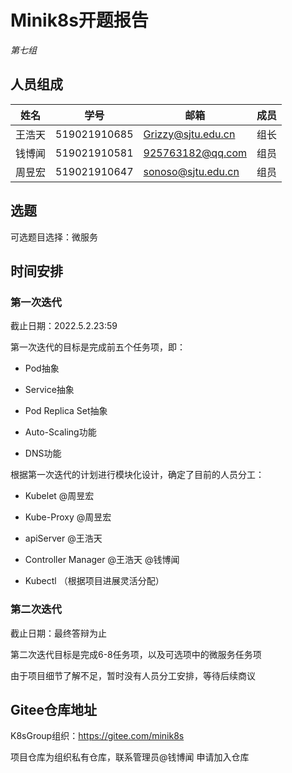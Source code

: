 # Minik8s开题报告

*第七组*

## 人员组成

| 姓名   | 学号         | 邮箱               | 成员 |
| ------ | ------------ | ------------------ | ---- |
| 王浩天 | 519021910685 | Grizzy@sjtu.edu.cn | 组长 |
| 钱博闻 | 519021910581 | 925763182@qq.com   | 组员 |
| 周昱宏 | 519021910647 | sonoso@sjtu.edu.cn | 组员 |

## **选题**

可选题目选择：微服务

## **时间安排**

### **第一次迭代**

截止日期：2022.5.2.23:59



第一次迭代的目标是完成前五个任务项，即：

- Pod抽象

- Service抽象

- Pod Replica Set抽象

- Auto-Scaling功能

- DNS功能



根据第一次迭代的计划进行模块化设计，确定了目前的人员分工：

- Kubelet @周昱宏

- Kube-Proxy @周昱宏

- apiServer @王浩天

- Controller Manager @王浩天 @钱博闻

- Kubectl （根据项目进展灵活分配）



### **第二次迭代**

截止日期：最终答辩为止

第二次迭代目标是完成6-8任务项，以及可选项中的微服务任务项

由于项目细节了解不足，暂时没有人员分工安排，等待后续商议



## **Gitee仓库地址**

K8sGroup组织：https://gitee.com/minik8s

项目仓库为组织私有仓库，联系管理员@钱博闻 申请加入仓库
